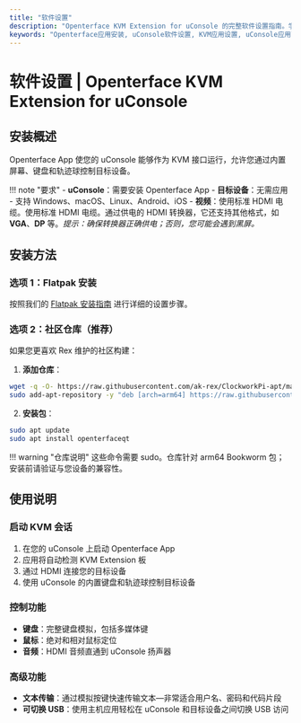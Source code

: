 ```yaml
---
title: "软件设置"
description: "Openterface KVM Extension for uConsole 的完整软件设置指南。学习如何在您的 uConsole 上安装和配置 Openterface App，以实现无缝 KVM 功能。"
keywords: "Openterface应用安装, uConsole软件设置, KVM应用设置, uConsole应用配置, 软件安装指南"
---
```


# **软件设置** | Openterface KVM Extension for uConsole

## 安装概述

Openterface App 使您的 uConsole 能够作为 KVM 接口运行，允许您通过内置屏幕、键盘和轨迹球控制目标设备。

!!! note "要求"
    - **uConsole**：需要安装 Openterface App
    - **目标设备**：无需应用 - 支持 Windows、macOS、Linux、Android、iOS
    - **视频**：使用标准 HDMI 电缆。使用标准 HDMI 电缆。通过供电的 HDMI 转换器，它还支持其他格式，如 **VGA**、**DP** 等。*提示：确保转换器正确供电；否则，您可能会遇到黑屏。*

## 安装方法

### **选项 1：Flatpak 安装**

按照我们的 [Flatpak 安装指南](https://github.com/TechxArtisanStudio/Openterface_QT/blob/main/doc/flatpak_installation.md) 进行详细的设置步骤。

### **选项 2：社区仓库（推荐）**

如果您更喜欢 Rex 维护的社区构建：

1. **添加仓库**：
```bash
wget -q -O- https://raw.githubusercontent.com/ak-rex/ClockworkPi-apt/main/bookworm/KEY.gpg | gpg --dearmor | sudo tee /etc/apt/trusted.gpg.d/ak-rex.gpg
sudo add-apt-repository -y "deb [arch=arm64] https://raw.githubusercontent.com/ak-rex/ClockworkPi-apt/main/bookworm stable main"
```

2. **安装包**：
```bash
sudo apt update
sudo apt install openterfaceqt
```

!!! warning "仓库说明"
    这些命令需要 sudo。仓库针对 arm64 Bookworm 包；安装前请验证与您设备的兼容性。

## 使用说明

### **启动 KVM 会话**
1. 在您的 uConsole 上启动 Openterface App
2. 应用将自动检测 KVM Extension 板
3. 通过 HDMI 连接您的目标设备
4. 使用 uConsole 的内置键盘和轨迹球控制目标设备

### **控制功能**
- **键盘**：完整键盘模拟，包括多媒体键
- **鼠标**：绝对和相对鼠标定位
- **音频**：HDMI 音频直通到 uConsole 扬声器

### **高级功能**
- **文本传输**：通过模拟按键快速传输文本—非常适合用户名、密码和代码片段
- **可切换 USB**：使用主机应用轻松在 uConsole 和目标设备之间切换 USB 访问
